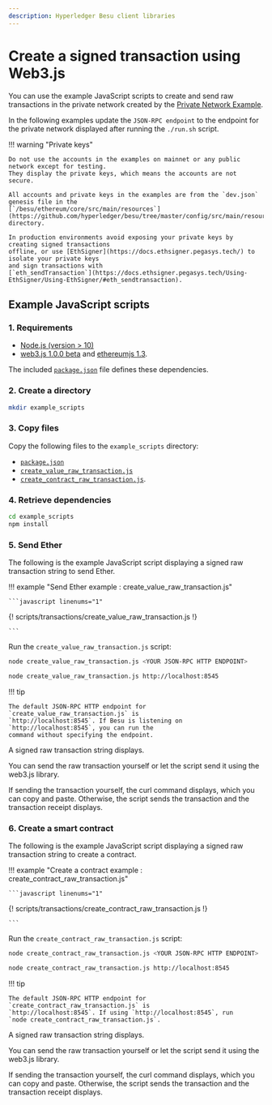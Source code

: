 ```yaml
---
description: Hyperledger Besu client libraries
---
```


# Create a signed transaction using Web3.js

You can use the example JavaScript scripts to create and send raw transactions in the private
network created by the
[Private Network Example](../../Tutorials/Examples/Private-Network-Example.md).

In the following examples update the `JSON-RPC endpoint` to the endpoint for the private network
displayed after running the `./run.sh` script.

!!! warning "Private keys"

    Do not use the accounts in the examples on mainnet or any public network except for testing.
    They display the private keys, which means the accounts are not secure.

    All accounts and private keys in the examples are from the `dev.json` genesis file in the
    [`/besu/ethereum/core/src/main/resources`](https://github.com/hyperledger/besu/tree/master/config/src/main/resources)
    directory.

    In production environments avoid exposing your private keys by creating signed transactions
    offline, or use [EthSigner](https://docs.ethsigner.pegasys.tech/) to isolate your private keys
    and sign transactions with
    [`eth_sendTransaction`](https://docs.ethsigner.pegasys.tech/Using-EthSigner/Using-EthSigner/#eth_sendtransaction).

## Example JavaScript scripts

### 1. Requirements

* [Node.js (version > 10)](https://nodejs.org/en/download/)
* [web3.js 1.0.0 beta](https://github.com/ethereum/web3.js/) and
  [ethereumjs 1.3](https://github.com/ethereumjs/ethereumjs-tx).

The included [`package.json`](../../scripts/transactions/package.json) file defines these
dependencies.

### 2. Create a directory

```bash
mkdir example_scripts
```

### 3. Copy files

Copy the following files to the `example_scripts` directory:

* [`package.json`](../../scripts/transactions/package.json)
* [`create_value_raw_transaction.js`](../../scripts/transactions/create_value_raw_transaction.js)
* [`create_contract_raw_transaction.js`](../../scripts/transactions/create_contract_raw_transaction.js).

### 4. Retrieve dependencies

```bash
cd example_scripts
npm install
```

### 5. Send Ether

The following is the example JavaScript script displaying a signed raw transaction string to send
Ether.

!!! example "Send Ether example : create_value_raw_transaction.js"

    ```javascript linenums="1"
{! scripts/transactions/create_value_raw_transaction.js !}

    ```

Run the `create_value_raw_transaction.js` script:

```bash tab="Command"
node create_value_raw_transaction.js <YOUR JSON-RPC HTTP ENDPOINT>
```

```bash tab="Example"
node create_value_raw_transaction.js http://localhost:8545
```

!!! tip

    The default JSON-RPC HTTP endpoint for `create_value_raw_transaction.js` is
    `http://localhost:8545`. If Besu is listening on `http://localhost:8545`, you can run the
    command without specifying the endpoint.

A signed raw transaction string displays.

You can send the raw transaction yourself or let the script send it using the web3.js library.

If sending the transaction yourself, the curl command displays, which you can copy and paste.
Otherwise, the script sends the transaction and the transaction receipt displays.

### 6. Create a smart contract

The following is the example JavaScript script displaying a signed raw transaction string to create
a contract.

!!! example "Create a contract example : create_contract_raw_transaction.js"

    ```javascript linenums="1"
{! scripts/transactions/create_contract_raw_transaction.js !}

    ```

Run the `create_contract_raw_transaction.js` script:

```bash tab="Command"
node create_contract_raw_transaction.js <YOUR JSON-RPC HTTP ENDPOINT>
```

```bash tab="Example"
node create_contract_raw_transaction.js http://localhost:8545
```

!!! tip

    The default JSON-RPC HTTP endpoint for `create_contract_raw_transaction.js` is
    `http://localhost:8545`. If using `http://localhost:8545`, run
    `node create_contract_raw_transaction.js`.

A signed raw transaction string displays.

You can send the raw transaction yourself or let the script send it using the web3.js library.

If sending the transaction yourself, the curl command displays, which you can copy and paste.
Otherwise, the script sends the transaction and the transaction receipt displays.
